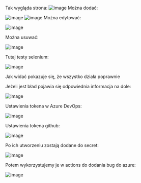 
Tak wygląda strona:
![image](https://github.com/Mateusz3124/MWO-projekt/assets/95550799/2856a02f-5bfd-48eb-b72c-b8729982cf17)
Można dodać:

![image](https://github.com/Mateusz3124/MWO-projekt/assets/95550799/534c27d2-4d42-4f46-9db0-ef31806955a3)
![image](https://github.com/Mateusz3124/MWO-projekt/assets/95550799/3c61debd-b56a-40bf-aa69-071257f55416)
Można edytować:

![image](https://github.com/Mateusz3124/MWO-projekt/assets/95550799/ee930784-d166-4de3-834d-9101e8bab026)

Można usuwać:

![image](https://github.com/Mateusz3124/MWO-projekt/assets/95550799/c74af953-9784-46b1-beeb-52718607fa26)

Tutaj testy selenium:

![image](https://github.com/Mateusz3124/MWO-projekt/assets/95550799/bb88dfa1-8c1b-4b6a-b4ce-8a0f50dac793)

Jak widać pokazuje się, że wszystko działa poprawnie

Jeżeli jest bład pojawia się odpowiednia informacja na dole:

![image](https://github.com/Mateusz3124/MWO-projekt/assets/95550799/3d263f93-04ec-4ee3-9a90-1cb3692e5af4)

Ustawienia tokena w Azure DevOps:

![image](https://github.com/Mateusz3124/MWO-projekt/assets/95550799/4eb2e60a-ac15-47e6-bbdd-9ee90c06cda1)

Ustawienia tokena github:

![image](https://github.com/Mateusz3124/MWO-projekt/assets/95550799/8268b2bc-b861-452b-909a-6ddeca6ed618)

Po ich utworzeniu zostają dodane do secret:

![image](https://github.com/Mateusz3124/MWO-projekt/assets/95550799/f39a833b-d2f9-4a72-909f-71e824aea574)

Potem wykorzystujemy je w actions do dodania bug do azure:

![image](https://github.com/Mateusz3124/MWO-projekt/assets/95550799/0e8de254-e6f8-46a7-ab1a-05a25edcd7a7)









